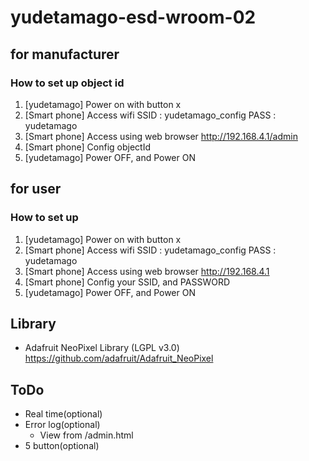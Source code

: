 # yudetamago-esd-wroom-02

## for manufacturer

### How to set up object id

1. [yudetamago]  Power on with button x
1. [Smart phone] Access wifi
   SSID : yudetamago_config
   PASS : yudetamago
1. [Smart phone] Access using web browser
   http://192.168.4.1/admin
1. [Smart phone] Config objectId
1. [yudetamago]  Power OFF, and Power ON

## for user

### How to set up

1. [yudetamago]  Power on with button x
1. [Smart phone] Access wifi
   SSID : yudetamago_config
   PASS : yudetamago
1. [Smart phone] Access using web browser
   http://192.168.4.1
1. [Smart phone] Config your SSID, and PASSWORD
1. [yudetamago]  Power OFF, and Power ON

## Library

- Adafruit NeoPixel Library (LGPL v3.0)
  https://github.com/adafruit/Adafruit_NeoPixel

## ToDo

- Real time(optional)
- Error log(optional)
  - View from /admin.html
- 5 button(optional)
